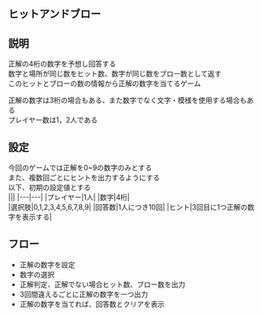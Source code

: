 ## ヒットアンドブロー

## 説明
正解の4桁の数字を予想し回答する  
数字と場所が同じ数をヒット数、数字が同じ数をブロー数として返す  
このヒットとブローの数の情報から正解の数字を当てるゲーム  

正解の数字は3桁の場合もある、また数字でなく文字・模様を使用する場合もある  
プレイヤー数は1，2人である

## 設定
今回のゲームでは正解を0~9の数字のみとする  
また、複数回ごとにヒントを出力するようにする  
以下、初期の設定値とする  
|||
|---|---|
|プレイヤー|1人|
|数字|4桁|  
|選択肢|0,1,2,3,4,5,6,7,8,9|
|回答数|1人につき10回|
|ヒント|3回目に1つ正解の数字を表示する|

## フロー
- 正解の数字を設定
- 数字の選択
- 正解判定、正解でない場合ヒット数、ブロー数を出力
- 3回間違えるごとに正解の数字を一つ出力
- 正解の数字を当てれば、回答数とクリアを表示